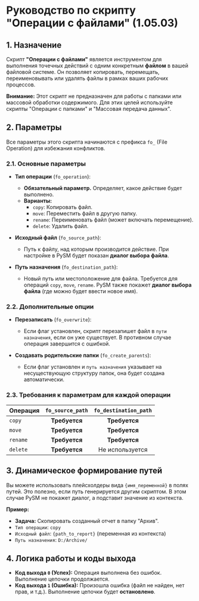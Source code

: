 # Руководство по скрипту "Операции с файлами" (1.05.03)

## 1. Назначение

Скрипт **"Операции с файлами"** является инструментом для выполнения точечных действий с одним конкретным **файлом** в вашей файловой системе. Он позволяет копировать, перемещать, переименовывать или удалять файлы в рамках ваших рабочих процессов.

**Внимание:** Этот скрипт не предназначен для работы с папками или массовой обработки содержимого. Для этих целей используйте скрипты "Операции с папками" и "Массовая передача данных".

## 2. Параметры

Все параметры этого скрипта начинаются с префикса `fo_` (File Operation) для избежания конфликтов.

### 2.1. Основные параметры

-   **Тип операции** (`fo_operation`):
    -   **Обязательный параметр.** Определяет, какое действие будет выполнено.
    -   **Варианты:**
        -   `copy`: Копировать файл.
        -   `move`: Переместить файл в другую папку.
        -   `rename`: Переименовать файл (может включать перемещение).
        -   `delete`: Удалить файл.

-   **Исходный файл** (`fo_source_path`):
    -   Путь к файлу, над которым производится действие. При настройке в PySM будет показан **диалог выбора файла**.

-   **Путь назначения** (`fo_destination_path`):
    -   Новый путь или местоположение для файла. Требуется для операций `copy`, `move`, `rename`. PySM также покажет **диалог выбора файла** (где можно будет ввести новое имя).

### 2.2. Дополнительные опции

-   **Перезаписать** (`fo_overwrite`):
    -   Если флаг установлен, скрипт перезапишет файл в `пути назначения`, если он уже существует. В противном случае операция завершится с ошибкой.

-   **Создавать родительские папки** (`fo_create_parents`):
    -   Если флаг установлен и `путь назначения` указывает на несуществующую структуру папок, она будет создана автоматически.

### 2.3. Требования к параметрам для каждой операции

| Операция | `fo_source_path` | `fo_destination_path` |
| :--- | :---: | :---: |
| `copy` | **Требуется** | **Требуется** |
| `move` | **Требуется** | **Требуется** |
| `rename` | **Требуется** | **Требуется** |
| `delete` | **Требуется** | Не используется |

## 3. Динамическое формирование путей

Вы можете использовать плейсхолдеры вида `{имя_переменной}` в полях путей. Это полезно, если путь генерируется другим скриптом. В этом случае PySM не покажет диалог, а подставит значение из контекста.

**Пример:**
- **Задача:** Скопировать созданный отчет в папку "Архив".
- `Тип операции`: `copy`
- `Исходный файл`: `{path_to_report}` (переменная из контекста)
- `Путь назначения`: `D:/Archive/`

## 4. Логика работы и коды выхода

-   **Код выхода `0` (Успех):** Операция выполнена без ошибок. Выполнение цепочки продолжается.
-   **Код выхода `1` (Ошибка):** Произошла ошибка (файл не найден, нет прав, и т.д.). Выполнение цепочки будет **остановлено**.